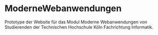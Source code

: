 # ModerneWebanwendungen
Prototype der Website für das Modul Moderne Webanwendungen von Studierenden der Technischen Hochschule Köln Fachrichtung Informatik.
